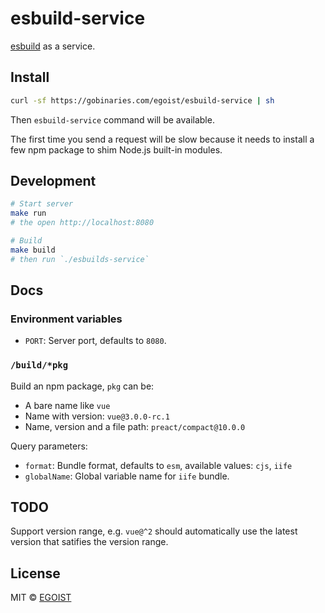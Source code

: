 # esbuild-service

[esbuild](https://github.com/evanw/esbuild) as a service.

## Install

```bash
curl -sf https://gobinaries.com/egoist/esbuild-service | sh
```

Then `esbuild-service` command will be available.

The first time you send a request will be slow because it needs to install a few npm package to shim Node.js built-in modules. 

## Development

```bash
# Start server
make run
# the open http://localhost:8080

# Build
make build
# then run `./esbuilds-service`
```

## Docs

### Environment variables

- `PORT`: Server port, defaults to `8080`.

### `/build/*pkg`

Build an npm package, `pkg` can be:

- A bare name like `vue`
- Name with version: `vue@3.0.0-rc.1`
- Name, version and a file path: `preact/compact@10.0.0`

Query parameters:

- `format`: Bundle format, defaults to `esm`, available values: `cjs`, `iife`
- `globalName`: Global variable name for `iife` bundle.

## TODO

Support version range, e.g. `vue@^2` should automatically use the latest version that satifies the version range.

## License

MIT &copy; [EGOIST](https://github.com/sponsors/egoist)